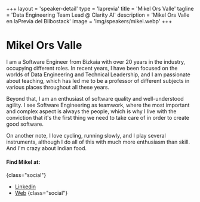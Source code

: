 +++
layout = 'speaker-detail'
type = 'laprevia'
title = 'Mikel Ors Valle'
tagline = 'Data Engineering Team Lead @ Clarity AI'
description = 'Mikel Ors Valle en laPrevia del Bilbostack'
image = 'img/speakers/mikel.webp'
+++

# Mikel Ors Valle

I am a Software Engineer from Bizkaia with over 20 years in the industry, occupying different roles. In recent years, I have been focused on the worlds of Data Engineering and Technical Leadership, and I am passionate about teaching, which has led me to be a professor of different subjects in various places throughout all these years.  

Beyond that, I am an enthusiast of software quality and well-understood agility. I see Software Engineering as teamwork, where the most important and complex aspect is always the people, which is why I live with the conviction that it's the first thing we need to take care of in order to create good software.  

On another note, I love cycling, running slowly, and I play several instruments, although I do all of this with much more enthusiasm than skill. And I'm crazy about Indian food.

#### Find Mikel at:

{class="social"}

- [Linkedin](https://www.linkedin.com/in/mikel-ors-valle/)
- [Web](https://mikelors.com/)
  {class="social"}
